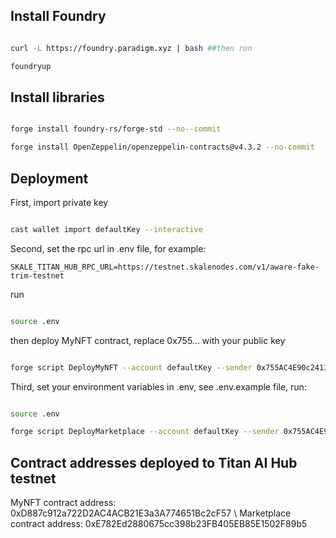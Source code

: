 ## Install Foundry

```bash

curl -L https://foundry.paradigm.xyz | bash ##then run

foundryup

```

## Install libraries

```bash

forge install foundry-rs/forge-std --no--commit

forge install OpenZeppelin/openzeppelin-contracts@v4.3.2 --no-commit

```

## Deployment

First, import private key

```bash

cast wallet import defaultKey --interactive

```

Second, set the rpc url in .env file, for example:

```
SKALE_TITAN_HUB_RPC_URL=https://testnet.skalenodes.com/v1/aware-fake-trim-testnet
```

run

```bash

source .env

```

then deploy MyNFT contract, replace 0x755... with your public key

```bash

forge script DeployMyNFT --account defaultKey --sender 0x755AC4E90c24135f1B7f73AeEA6a7ff42b07dd94 --rpc-url $SKALE_TITAN_HUB_RPC_URL --broadcast --legacy

```

Third, set your environment variables in .env, see .env.example file, run:

```bash

source .env

forge script DeployMarketplace --account defaultKey --sender 0x755AC4E90c24135f1B7f73AeEA6a7ff42b07dd94 --rpc-url $SKALE_TITAN_HUB_RPC_URL --broadcast --legacy

```

## Contract addresses deployed to Titan AI Hub testnet

MyNFT contract address: 0xD887c912a722D2AC4ACB21E3a3A774651Bc2cF57 \\
Marketplace contract address: 0xE782Ed2880675cc398b23FB405EB85E1502F89b5
